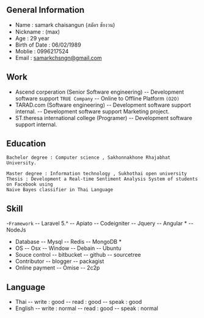 ## General Information
- Name : samark chaisangun (สมัคร ชัยงวน)
- Nickname : (max)
- Age : 29 year 
- Birth of Date : 06/02/1989
- Moblie : 0996217524
- Email : samarkchsngn@gmail.com 
## Work
- Ascend corperation (Senior Software engineering)
-- Development software support `TRUE Company`
-- Online to Offline Platform `(O2O)` 
- TARAD.com (Software engineering)
-- Development software support internal.
-- Development software support Marketing project.
- ST.theresa international college (Programer)
-- Development software support internal.
## Education 
```
Bachelor degree : Computer science , Sakhonnakhone Rhajabhat University.
```
```
Master degree : Information technology , Sukhothai open university
Thesis : Development a Real-time Sentiment Analysis System of students on Facebook using
Naive Bayes classifier in Thai Language
```

## Skill 
-`Framework`
-- Laravel 5.^
-- Apiato
-- Codeigniter
-- Jquery
-- Angular *
-- NodeJs
- Database
-- Mysql 
-- Redis
-- MongoDB *
- OS
-- Osx
-- Window
-- Debain
-- Ubuntu
- Souce control
-- bitbucket
-- github
-- sourcetree
- Contributor
-- blogger 
-- packagist
- Online payment
-- Omise
-- 2c2p

## Language
- Thai
-- write 	: good
-- read 	: good
-- speak 	: good
- English 
-- write 	: normal
-- read 	: good
-- speak 	: normal
